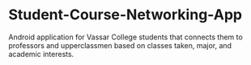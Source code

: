 # Student-Course-Networking-App
Android application for Vassar College students that connects them to professors and upperclassmen based on classes taken, major, and academic interests.
